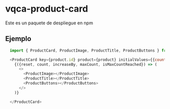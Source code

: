 # vqca-product-card

Este es un paquete de despliegue en npm


## Ejemplo

```javascript
  import { ProductCard, ProductImage, ProductTitle, ProductButtons } from 'vqca-product-card';
```

```javascript
  <ProductCard key={product.id} product={product} initialValues={{count: 5}}>
    {({reset, count, increaseBy, maxCount, isMaxCountReached}) => (
      <>
        <ProductImage></ProductImage>
        <ProductTitle></ProductTitle>
        <ProductButtons></ProductButtons>
      </>
    )}

  </ProductCard>
```